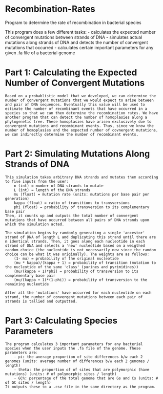 # Recombination-Rates
Program to determine the rate of recombination in bacterial species

This program does a few different tasks:
	- calculates the expected number of convergent mutations between strands of DNA
	- simulates actual mutations along strands of DNA and detects the number of convergent mutations that occurred
	- calculates certain important parameters for any given .fa file of a bacterial genome

# Part 1: Calculating the Expected Number of Convergent Mutations
	Based on a probablistic model that we developed, we can determine the number of convergent mutations that we would expect to arise between and pair of DNA sequences. Eventually this value will be used to estimate the number of recombinant events that have occurred in a species so that we can then determine the recombination rates. We have another program that can detect the number of homoplasies along a phylogenetic tree. These homoplasies have arisen exclusively due to convergent mutations and recombinant events. Thus, since we know the number of homoplasies and the expected number of covnergent mutations, we can indirectly determine the number of recombinant events. 

# Part 2: Simulating Mutations Along Strands of DNA
	This simulation takes arbitrary DNA strands and mutates them according to five inputs from the user: 
		n (int) = number of DNA strands to mutate
		L (int) = length of the DNA strands
		mu (float) = mutation rate (units: mutations per base pair per generation)
		kappa (float) = ratio of transitions to transversions
		phi (float) = probability of transversion to its complementary base pair 
	Then, it counts up and outputs the total number of convergent mutations that have occurred between all pairs of DNA strands upon which the simulation acted.

	The simulation begins by randomly generating a single 'ancestor' strand of DNA of length L and duplicating this strand until there are n identical strands. Then, it goes along each nucleotide in each strand of DNA and selects a 'new' nucleotide based on a weigthed random choice (the nucleotide is not necessarily new since the random choice can be what it was originally). The weights are as follows:
		(1- mu) = probability of the original nucleotide
		(mu * kappa)/(kappa + 1) = probability of transition (mutation to the nucleotide of the same 'class' (purines and pyrimidines))
		(mu/(kappa + 1)*phi) = probability of transversion to its complementary base pair
		(mu/(kappa + 1)*(1-phi)) = probability of transversion to the remaining nucleotide

	After all the 'mutations' have occurred for each nucleotide on each strand, the number of convergent mutations between each pair of strands is tallied and outputted.

# Part 3: Calculating Species Parameters
	The program calculates 3 important parameters for any bacterial species when the user inputs the .fa file of the genome. These parameters are:
		- pi: the average proportion of site differences b/w each 2 genomes (units: average number of differences b/w each 2 genomes / length)
		- theta: the proportion of of sites that are polymorphic (have mutations) (units: # of polymorphic sites / length)
		- GC%: percentage of the total genome that are Gs and Cs (units: # of GC sites / length)
	It outputs these to a .csv file in the same directory as the program.